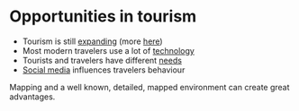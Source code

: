 # Opportunities in tourism

- Tourism is still [expanding](http://visual.ly/tourism) (more [here](http://media.unwto.org/content/infographics))
- Most modern travelers use a lot of [technology](http://www.tourism-review.com/infographics/tech_influence.jpg)
- Tourists and travelers have different [needs](http://www.theplaidzebra.com/how-to-spot-the-difference-between-a-tourist-and-a-traveller/)
- [Social media](http://www.adweek.com/socialtimes/social-media-travel-hospitality/466163) influences travelers behaviour

Mapping and a well known, detailed, mapped environment can create great advantages.